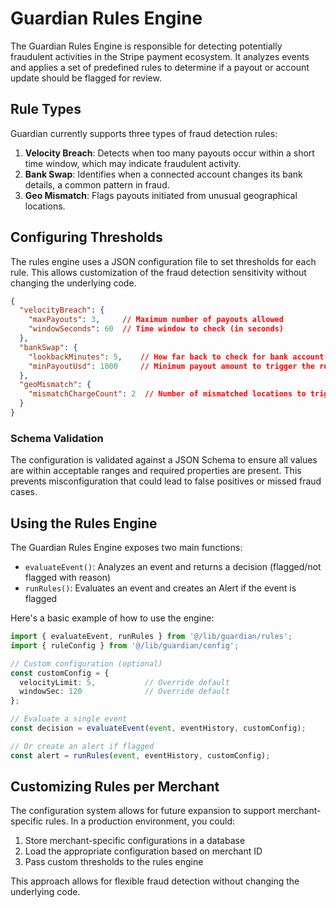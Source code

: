 # Guardian Rules Engine

The Guardian Rules Engine is responsible for detecting potentially fraudulent activities in the Stripe payment ecosystem. It analyzes events and applies a set of predefined rules to determine if a payout or account update should be flagged for review.

## Rule Types

Guardian currently supports three types of fraud detection rules:

1. **Velocity Breach**: Detects when too many payouts occur within a short time window, which may indicate fraudulent activity.
2. **Bank Swap**: Identifies when a connected account changes its bank details, a common pattern in fraud.
3. **Geo Mismatch**: Flags payouts initiated from unusual geographical locations.

## Configuring Thresholds

The rules engine uses a JSON configuration file to set thresholds for each rule. This allows customization of the fraud detection sensitivity without changing the underlying code.

```json
{
  "velocityBreach": {
    "maxPayouts": 3,     // Maximum number of payouts allowed
    "windowSeconds": 60  // Time window to check (in seconds)
  },
  "bankSwap": {
    "lookbackMinutes": 5,    // How far back to check for bank account changes
    "minPayoutUsd": 1000     // Minimum payout amount to trigger the rule
  },
  "geoMismatch": {
    "mismatchChargeCount": 2  // Number of mismatched locations to trigger
  }
}
```

### Schema Validation

The configuration is validated against a JSON Schema to ensure all values are within acceptable ranges and required properties are present. This prevents misconfiguration that could lead to false positives or missed fraud cases.

## Using the Rules Engine

The Guardian Rules Engine exposes two main functions:

- `evaluateEvent()`: Analyzes an event and returns a decision (flagged/not flagged with reason)
- `runRules()`: Evaluates an event and creates an Alert if the event is flagged

Here's a basic example of how to use the engine:

```typescript
import { evaluateEvent, runRules } from '@/lib/guardian/rules';
import { ruleConfig } from '@/lib/guardian/config';

// Custom configuration (optional)
const customConfig = {
  velocityLimit: 5,           // Override default
  windowSec: 120              // Override default
};

// Evaluate a single event
const decision = evaluateEvent(event, eventHistory, customConfig);

// Or create an alert if flagged
const alert = runRules(event, eventHistory, customConfig);
```

## Customizing Rules per Merchant

The configuration system allows for future expansion to support merchant-specific rules. In a production environment, you could:

1. Store merchant-specific configurations in a database
2. Load the appropriate configuration based on merchant ID
3. Pass custom thresholds to the rules engine

This approach allows for flexible fraud detection without changing the underlying code. 